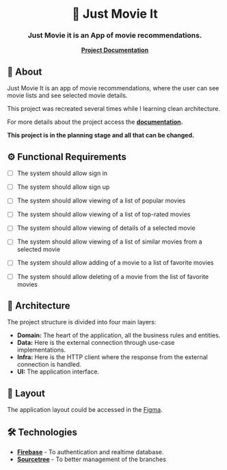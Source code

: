 

<h1 align="center">
    🎥<a> Just Movie It </a>
</h1>



<h3 align="center">
    Just Movie it is an App of movie recommendations.
</h3>

<div align="center"><a href="https://caioj3505.gitbook.io/just-movie-it/"><b>Project Documentation</b></a></div>

## 📃 About

Just Movie It is an app of movie recommendations, where the user can see movie lists and see selected movie details.

This project was recreated several times while I learning clean architecture.

For more details about the project access the **[documentation](https://caioj3505.gitbook.io/just-movie-it/).**

**This project is in the planning stage and all that can be changed.**

## ⚙️ Functional Requirements

- [ ] The system should allow sign in
- [ ] The system should allow sign up
- [ ] The system should allow viewing of a list of popular movies
- [ ] The system should allow viewing of a list of top-rated movies 
- [ ] The system should allow viewing of details of a selected movie
- [ ] The system should allow viewing of a list of similar movies from a selected movie
- [ ] The system should allow adding of a movie to a list of favorite movies
- [ ] The system should allow deleting of a movie from the list of favorite movies


## 📐 Architecture
   The project structure is divided into four main layers:
   - **Domain:** The heart of the application, all the business rules and entities.
   - **Data:** Here is the external connection through use-case implementations.
   - **Infra:** Here is the HTTP client where the response from the external connection is handled.
   - **UI:** The application interface.
   
## 🎨 Layout

The application layout could be accessed in the [Figma](https://www.figma.com/file/yAUq38COHlCfjdNj85B9pf/Just-Movie-it?node-id=0%3A1).

## 🛠 Technologies

- **[Firebase](https://firebase.google.com/products/auth?gclsrc=aw.ds&gclid=CjwKCAjw9aiIBhA1EiwAJ_GTSoOXq5Yt_uQblGU9Z2aQuUxWfH8sD9eL1DcpVUXG11RJ7QxhshJ6sRoCKogQAvD_BwE)** - To authentication and realtime database.
- **[Sourcetree](https://www.sourcetreeapp.com/)** - To better management of the branches


